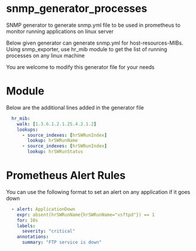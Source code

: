 # snmp_generator_processes
SNMP generator to generate snmp.yml file to be used in prometheus to monitor running applications on linux server

Below given generator can generate snmp.yml for host-resources-MIBs.
Using snmp_exporter, use hr_mib module to get the list of running processes on any linux machine

You are welcome to modify this generator file for your needs

# Module

Below are the additional lines added in the generator file

```YAML
  hr_mib:
    walk: [1.3.6.1.2.1.25.4.2.1.2]
    lookups:
      - source_indexes: [hrSWRunIndex]
        lookup: hrSWRunName
      - source_indexes: [hrSWRunIndex]
        lookup: hrSWRunStatus
```
# Prometheus Alert Rules

You can use the following format to set an alert on any application if it goes down

```YAML
  - alert: ApplicationDown
    expr: absent(hrSWRunName{hrSWRunName="vsftpd"}) == 1
    for: 10s
    labels:
      severity: "critical"
    annotations:
      summary: "FTP service is down"
```



